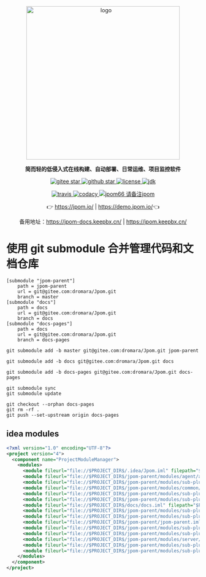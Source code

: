<p align="center">
	<a href="https://jpom.io/"  target="_blank">
	    <img src="https://jpom-docs.keepbx.cn/images/jpom_logo.png" width="400" alt="logo">
	</a>
</p>
<p align="center">
	<strong>简而轻的低侵入式在线构建、自动部署、日常运维、项目监控软件</strong>
</p>

<p align="center">
	<a target="_blank" href="https://gitee.com/dromara/Jpom">
        <img src='https://gitee.com/dromara/Jpom/badge/star.svg?theme=gvp' alt='gitee star'/>
    </a>
 	<a target="_blank" href="https://github.com/dromara/Jpom">
		<img src="https://img.shields.io/github/stars/dromara/Jpom.svg?style=social" alt="github star"/>
    </a>
    <a target="_blank" href="https://gitee.com/dromara/Jpom">
        <img src='https://img.shields.io/github/license/dromara/Jpom?style=flat' alt='license'/>
    </a>
    <a target="_blank" href="https://gitee.com/dromara/Jpom">
        <img src='https://img.shields.io/badge/JDK-1.8.0_40+-green.svg' alt='jdk'/>
    </a>
</p>

<p align="center">
    <a target="_blank" href="https://travis-ci.org/dromara/Jpom">
        <img src='https://travis-ci.org/dromara/Jpom.svg?branch=master' alt='travis'/>
    </a>
    <a target="_blank" href="https://www.codacy.com/gh/dromara/Jpom/dashboard?utm_source=github.com&amp;utm_medium=referral&amp;utm_content=dromara/Jpom&amp;utm_campaign=Badge_Grade">
      <img src="https://app.codacy.com/project/badge/Grade/843b953f1446449c9a075e44ea778336" alt="codacy"/>
    </a>
	<a target="_blank" href="https://jpom-docs.keepbx.cn/images/wx-qrcode-praise.png">
		<img src='https://img.shields.io/badge/%E5%BE%AE%E4%BF%A1%E7%BE%A4(%E8%AF%B7%E5%A4%87%E6%B3%A8%3AJpom)-jpom66-yellowgreen.svg' alt='jpom66 请备注jpom'/>
	</a>
</p>

<p align="center">
	👉 <a target="_blank" href="https://jpom.io/">https://jpom.io/</a> | <a target="_blank" href="https://demo.jpom.io/">https://demo.jpom.io/</a>👈
</p>
<p align="center">
	备用地址：<a target="_blank" href="https://jpom-docs.keepbx.cn/">https://jpom-docs.keepbx.cn/</a> | <a target="_blank" href="https://jpom.keepbx.cn/">https://jpom.keepbx.cn/</a>
</p>

# 使用 git submodule 合并管理代码和文档仓库


```shell
[submodule "jpom-parent"]
	path = jpom-parent
	url = git@gitee.com:dromara/Jpom.git
	branch = master
[submodule "docs"]
	path = docs
	url = git@gitee.com:dromara/Jpom.git
	branch = docs
[submodule "docs-pages"]
	path = docs
	url = git@gitee.com:dromara/Jpom.git
	branch = docs-pages
```

```shell
git submodule add -b master git@gitee.com:dromara/Jpom.git jpom-parent

git submodule add -b docs git@gitee.com:dromara/Jpom.git docs

git submodule add -b docs-pages git@gitee.com:dromara/Jpom.git docs-pages
```

```shell
git submodule sync 
git submodule update
```

```shell
git checkout --orphan docs-pages
git rm -rf .
git push --set-upstream origin docs-pages
```

## idea modules 

```xml
<?xml version="1.0" encoding="UTF-8"?>
<project version="4">
  <component name="ProjectModuleManager">
    <modules>
      <module fileurl="file://$PROJECT_DIR$/.idea/Jpom.iml" filepath="$PROJECT_DIR$/.idea/Jpom.iml" />
      <module fileurl="file://$PROJECT_DIR$/jpom-parent/modules/agent/agent.iml" filepath="$PROJECT_DIR$/jpom-parent/modules/agent/agent.iml" />
      <module fileurl="file://$PROJECT_DIR$/jpom-parent/modules/sub-plugin/auto-charset-jchardet/auto-charset-jchardet.iml" filepath="$PROJECT_DIR$/jpom-parent/modules/sub-plugin/auto-charset-jchardet/auto-charset-jchardet.iml" />
      <module fileurl="file://$PROJECT_DIR$/jpom-parent/modules/common/common.iml" filepath="$PROJECT_DIR$/jpom-parent/modules/common/common.iml" />
      <module fileurl="file://$PROJECT_DIR$/jpom-parent/modules/sub-plugin/db-h2/db-h2.iml" filepath="$PROJECT_DIR$/jpom-parent/modules/sub-plugin/db-h2/db-h2.iml" />
      <module fileurl="file://$PROJECT_DIR$/jpom-parent/modules/sub-plugin/docker-cli/docker-cli.iml" filepath="$PROJECT_DIR$/jpom-parent/modules/sub-plugin/docker-cli/docker-cli.iml" />
      <module fileurl="file://$PROJECT_DIR$/docs/docs.iml" filepath="$PROJECT_DIR$/docs/docs.iml" />
      <module fileurl="file://$PROJECT_DIR$/jpom-parent/modules/sub-plugin/email/email.iml" filepath="$PROJECT_DIR$/jpom-parent/modules/sub-plugin/email/email.iml" />
      <module fileurl="file://$PROJECT_DIR$/jpom-parent/modules/sub-plugin/git-clone/git-clone.iml" filepath="$PROJECT_DIR$/jpom-parent/modules/sub-plugin/git-clone/git-clone.iml" />
      <module fileurl="file://$PROJECT_DIR$/jpom-parent/jpom-parent.iml" filepath="$PROJECT_DIR$/jpom-parent/jpom-parent.iml" />
      <module fileurl="file://$PROJECT_DIR$/jpom-parent/modules/sub-plugin/jpom-plugins-parent.iml" filepath="$PROJECT_DIR$/jpom-parent/modules/sub-plugin/jpom-plugins-parent.iml" />
      <module fileurl="file://$PROJECT_DIR$/jpom-parent/modules/sub-plugin/maven-plugin/maven-plugin.iml" filepath="$PROJECT_DIR$/jpom-parent/modules/sub-plugin/maven-plugin/maven-plugin.iml" />
      <module fileurl="file://$PROJECT_DIR$/jpom-parent/modules/server/server.iml" filepath="$PROJECT_DIR$/jpom-parent/modules/server/server.iml" />
      <module fileurl="file://$PROJECT_DIR$/jpom-parent/modules/sub-plugin/svn-clone/svn-clone.iml" filepath="$PROJECT_DIR$/jpom-parent/modules/sub-plugin/svn-clone/svn-clone.iml" />
      <module fileurl="file://$PROJECT_DIR$/jpom-parent/modules/sub-plugin/webhook/webhook.iml" filepath="$PROJECT_DIR$/jpom-parent/modules/sub-plugin/webhook/webhook.iml" />
    </modules>
  </component>
</project>
```